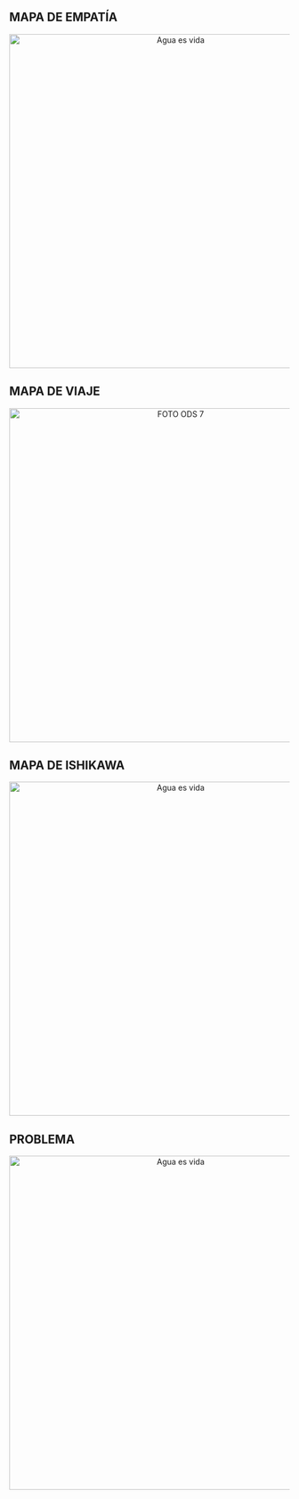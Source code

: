 ## MAPA DE EMPATÍA
<p align="center">
  <img src="https://i.postimg.cc/4d4fCHYB/Presentacion-encuentra-tu-creatividad-papel-azul-3.jpg(https://postimg.cc/Lq7KLXB1)" alt="Agua es vida" width="600px" />
</p>


## MAPA DE VIAJE
<p align="center">
  <img src="https://i.postimg.cc/xC6CR7PP/Mapa-de-viaje.jpg)](https://postimg.cc/47hs4WqK)" alt="FOTO ODS 7" width="600px" />
</p>


## MAPA DE ISHIKAWA
<p align="center">
  <img src="https://i.postimg.cc/43bX920R/Gr-fico-Diagrama-de-Ishikawa-Profesional-Azul.png)](https://postimg.cc/gwj99sdg)" alt="Agua es vida" width="600px" />
</p>


## PROBLEMA 
<p align="center">
  <img src="https://i.postimg.cc/wBCsqjrT/Gr-fico-Diagrama-de-Ishikawa-Profesional-Azul-2.jpg)](https://postimg.cc/B8CvN4sd)" alt="Agua es vida" width="600px" />
</p>
